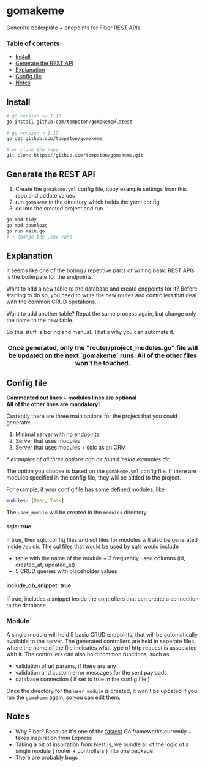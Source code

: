 # gomakeme

Generate boilerplate + endpoints for Fiber REST APIs.

### Table of contents
* [Install](#install)
* [Generate the REST API](#generate-the-rest-api)
* [Explanation](#explanation)
* [Config file](#config-file)
* [Notes](#notes)

## Install

```bash
# go version >= 1.17
go install github.com/tompston/gomakeme@latest

# go version < 1.17
go get github.com/tompston/gomakeme

# or clone the repo
git clone https://github.com/tompston/gomakeme.git
```

## Generate the REST API

1. Create the `gomakeme.yml` config file, copy example settings from this repo and update values
2. run `gomakeme` in the directory which holds the yaml config
3. cd into the created project and run

```bash
go mod tidy
go mod download
go run main.go
# + change the .env vars
```

## Explanation

It seems like one of the boring / repetitive parts of writing basic REST APIs is the boilerpate for the endpoints.

Want to add a new table to the database and create endpoints for it? Before starting to do so, you need to write the new routes and controllers that deal with the common CRUD opetations.

Want to add another table? Repat the same process again, but change only the name to the new table.

So this stuff is boring and manual. That's why you can automate it.

<h3 align="center">
    Once generated, only the "router/project_modules.go" file will be updated on the next `gomakeme` runs. All of the other files won't be touched.
</h3>

## Config file

**Commented out lines + modules lines are optional**  
 **All of the other lines are mandatory!**

Currently there are three main options for the project that you could generate:

1. Minimal server with no endpoints
2. Server that uses modules
3. Server that uses modules + sqlc as an ORM

_\* examples of all three options can be found inside examples dir_

The option you choose is based on the `gomakeme.yml` config file. If there are modules specified in the config file, they will be added to the project.

For example, if your config file has some defined modules, like

```yml
modules: [User, Task]
```

The `user_module` will be created in the `modules` directory.

#### sqlc: true

If true, then sqlc config files and sql files for modules will also be generated inside `/db` dir. The sql files that would be used by sqlc would include

- table with the name of the module + 3 frequently used columns (id, created_at, updated_at)
- 5 CRUD queries with placeholder values

#### include_db_snippet: true

If true, includes a snippet inside the controllers that can create a connection to the database

### Module

A single module will hold 5 basic CRUD endpoints, that will be automatically available to the server. The generated controllers are held in seperate files, where the name of the file indicates what type of http request is associated with it. The controllers can also hold common functions, such as

- validation of url params, if there are any
- validation and custom error messages for the sent payloads
- database connection ( if set to true in the config file )

Once the directory for the `user_module` is created, it won't be updated if you run the `gomakeme` again, so you can edit them.

<a name="Notes"/>

## Notes

- Why Fiber? Because it's one of the [fastest](https://www.techempower.com/benchmarks/) Go frameworks currently + takes inspiration from Express
- Taking a bit of inspiration from Nest.js, we bundle all of the logic of a single module ( router + controllers ) into one package.
- There are probably bugs

<!--

# wsl
export PATH=$PATH:/usr/local/go/bin

GOOS=linux go build -o main .
GOOS=linux go build -o ./gomakeme
GOOS=linux go build -o ./gomakeme_linux
GOOS=linux GOARCH=amd64 go build -o ./gomakeme_linux_amd64
GOOS=windows go build -o ./bin/gomakeme_win

-- publishing
https://go.dev/doc/modules/publishing

go mod tidy
git add .
git commit -m "changes for v0.0.3 - shortened the response package import name in the controllers to be more elegant + added comment that indicates where the ORM / SQL queries go"
git tag v0.0.3
git push origin v0.0.3
GOPROXY=proxy.golang.org go list -m github.com/tompston/gomakeme@v0.0.3


-- testing script
go run main.go
cd change_my_name
go mod tidy
go mod download
code .
go run main.go

-->